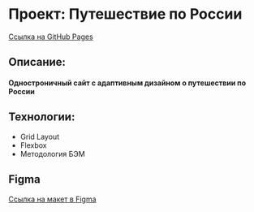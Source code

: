 # Проект: Путешествие по России
[Ссылка на GitHub Pages](https://markrais.github.io/russian-travel/index.html)
## Описание:
#### Одностроничный сайт с адаптивным дизайном о путешествии по России
## Технологии:
* Grid Layout
* Flexbox
* Методология БЭМ
## Figma
[Ссылка на макет в Figma](https://www.figma.com/file/5S2WSbEFL6awjVWJ0NWL8Q/Sprint-3_-Russia-_-desktop-mobile?node-id=28503%3A0)

